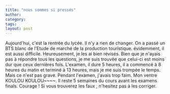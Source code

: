 ```yaml
---
title: "nous sommes si pressés"
author:
category: 
tags: 
layout: post
---
```

Aujourd'hui, c'est la rentrée du lycée. Il n'y a rien de changer. On a passé un BTS blanc de l'Etude de marché de la production touristique. évidemment, il est aussi difficile. Heureusement, je les ai bien révisés. Bien que je n'ayais pas à répondre tous les questions, je me suis trouvée que celui-ci est moins dur que ceux dernières fois. L'examen, il dure 5 heures, il a commencé à 8 heures du matin et terminé à 13 heures, mais je me suis trompée le temps. Mais ce n'est pas grave. Pendant l'examen, j'avais trop faim. Mon ventre KOULOU KOULOU~~~~. Il reste 5 semaines du cours avant les examens finals. Courage ! Si vous trouverez les faux , n'hesitez pas à les corriger. 

